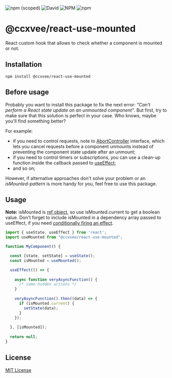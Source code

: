 ![npm (scoped)](https://img.shields.io/npm/v/@ccxvee/react-use-mounted) ![David](https://img.shields.io/david/ccxvee/react-use-mounted)  ![NPM](https://img.shields.io/npm/l/@ccxvee/react-use-mounted) ![npm](https://img.shields.io/npm/dt/@ccxvee/react-use-mounted)
# @ccxvee/react-use-mounted
React custom hook that allows to check whether a component is mounted or not.

## Installation
```
npm install @ccxvee/react-use-mounted
```

##  Before usage
Probably you want to install this package to fix the next error: *"Can't perform a React state update on an unmounted component"*. But first, try to make sure that this solution is perfect in your case. Who knows, maybe you'll find something better?

For example: 
* if you need to control requests, note to [AbortController](https://developer.mozilla.org/en-US/docs/Web/API/AbortController) interface, which lets you cancel requests before a component unmounts instead of preventing the component state update after an unmount;
* if you need to control timers or subscriptions, you can use a clean-up function inside the callback passed to [useEffect](https://reactjs.org/docs/hooks-reference.html#useeffect);
* and so on;

However, if alternative approaches don't solve your problem or an *isMounted-pattern* is more handy for you, feel free to use this package.

## Usage
**Note:** isMounted is [ref object](https://reactjs.org/docs/hooks-reference.html#useref), so use isMounted.current to get a boolean value. Don't forget to include isMounted in a dependency array passed to useEffect, if you need [conditionally firing an effect](https://reactjs.org/docs/hooks-reference.html#conditionally-firing-an-effect).
```javascript
import { useState, useEffect } from 'react';
import useMounted from "@ccxvee/react-use-mounted";

function MyComponent() {

  const [state, setState] = useState();
  const isMounted = useMounted();

  useEffect(() => {
  
    async function veryAsyncFunction() {
      /* some hidden actions */
    }
  
    veryAsyncFunction().then((data) => {
      if (isMounted.current) {
        setState(data);
      }
    });
    
  }, [isMounted]);
  
  return null;
}
```

## License
[MIT License](https://github.com/ccxvee/react-use-mounted/blob/master/LICENSE)
